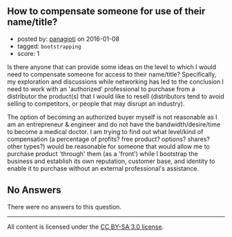 ## How to compensate someone for use of their name/title?

- posted by: [panagioti](https://stackexchange.com/users/107455/panagioti) on 2016-01-08
- tagged: `bootstrapping`
- score: 1

<p>Is there anyone that can provide some ideas on the level to which I would need to compensate someone for access to their name/title? Specifically, my exploration and discussions while networking has led to the conclusion I need to work with an 'authorized' professional to purchase from a distributor the product(s) that I would like to resell (distributors tend to avoid selling to competitors, or people that may disrupt an industry). </p>

<p>The option of becoming an authorized buyer myself is not reasonable as I am an entrepreneur &amp; engineer and do not have the bandwidth/desire/time to become a medical doctor. I am trying to find out what level/kind of compensation (a percentage of profits? free product? options? shares? other types?) would be reasonable for someone that would allow me to purchase product 'through' them (as a 'front') while I bootstrap the business and establish its own reputation, customer base, and identity to enable it to purchase without an external professional's assistance.</p>


## No Answers

There were no answers to this question.


---

All content is licensed under the [CC BY-SA 3.0 license](https://creativecommons.org/licenses/by-sa/3.0/).
